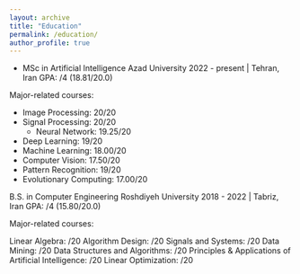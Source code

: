 ```yaml
---
layout: archive
title: "Education"
permalink: /education/
author_profile: true
---
```



- MSc in Artificial Intelligence
Azad University
2022 - present | Tehran, Iran
GPA: /4 (18.81/20.0)

Major-related courses:

* Image Processing: 20/20
* Signal Processing: 20/20
  * Neural Network: 19.25/20
* Deep Learning: 19/20
* Machine Learning: 18.00/20
* Computer Vision: 17.50/20
* Pattern Recognition: 19/20
* Evolutionary Computing: 17.00/20


B.S. in Computer Engineering
Roshdiyeh University
2018 - 2022 | Tabriz, Iran
GPA: /4 (15.80/20.0)

Major-related courses:

Linear Algebra: /20
Algorithm Design: /20
Signals and Systems: /20
Data Mining: /20
Data Structures and Algorithms: /20
Principles & Applications of Artificial Intelligence: /20
Linear Optimization: /20

